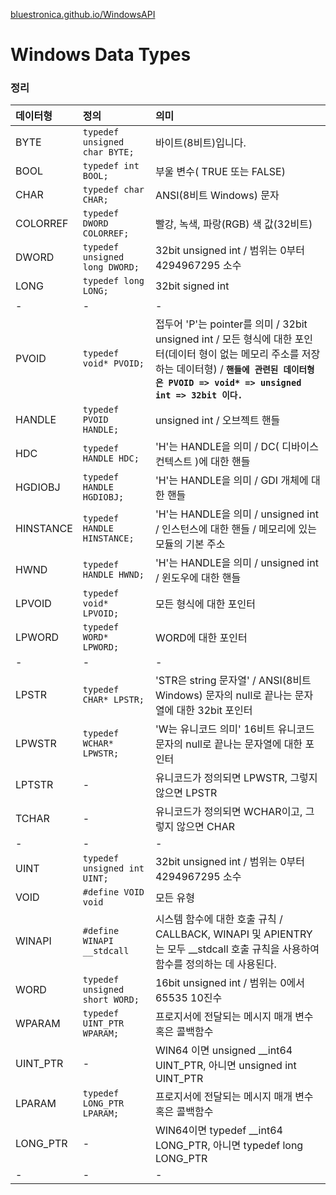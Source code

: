 [bluestronica.github.io/WindowsAPI](https://bluestronica.github.io/WindowsAPI)


# Windows Data Types


### 정리

| 데이터형 | 정의 | 의미 |
|:---|:---|:---|
|BYTE|`typedef unsigned char BYTE;`|바이트(8비트)입니다.|
|BOOL|`typedef int BOOL;`|부울 변수( TRUE 또는 FALSE)|
|CHAR|`typedef char CHAR;`|ANSI(8비트 Windows) 문자|
|COLORREF|`typedef DWORD COLORREF;`|빨강, 녹색, 파랑(RGB) 색 값(32비트)|
|DWORD|`typedef unsigned long DWORD;`|32bit unsigned int / 범위는 0부터 4294967295 소수|
|LONG|`typedef long LONG;`|32bit signed int|
|-|-|-|
|PVOID|`typedef void* PVOID;`|접두어 'P'는 pointer를 의미 / 32bit unsigned int / 모든 형식에 대한 포인터(데이터 형이 없는 메모리 주소를 저장하는 데이터형) / **`핸들에 관련된 데이터형은 PVOID => void* => unsigned int => 32bit 이다.`**|
|HANDLE|`typedef PVOID HANDLE;`|unsigned int / 오브젝트 핸들|
|HDC|`typedef HANDLE HDC;`|'H'는 HANDLE을 의미 / DC( 디바이스 컨텍스트 )에 대한 핸들|
|HGDIOBJ|`typedef HANDLE HGDIOBJ;`|'H'는 HANDLE을 의미 / GDI 개체에 대한 핸들|
|HINSTANCE|`typedef HANDLE HINSTANCE;`|'H'는 HANDLE을 의미 / unsigned int / 인스턴스에 대한 핸들 / 메모리에 있는 모듈의 기본 주소|
|HWND|`typedef HANDLE HWND;`|'H'는 HANDLE을 의미 / unsigned int / 윈도우에 대한 핸들|
|LPVOID|`typedef void* LPVOID;`|모든 형식에 대한 포인터|
|LPWORD|`typedef WORD* LPWORD;`|WORD에 대한 포인터|
|-|-|-|
|LPSTR|`typedef CHAR* LPSTR;`|'STR은 string 문자열' / ANSI(8비트 Windows) 문자의 null로 끝나는 문자열에 대한 32bit 포인터|
|LPWSTR|`typedef WCHAR* LPWSTR;`|'W는 유니코드 의미' 16비트 유니코드 문자의 null로 끝나는 문자열에 대한 포인터|
|LPTSTR|-|유니코드가 정의되면 LPWSTR, 그렇지 않으면 LPSTR|
|TCHAR|-|유니코드가 정의되면 WCHAR이고, 그렇지 않으면 CHAR|
|-|-|-|
|UINT|`typedef unsigned int UINT;`|32bit unsigned int / 범위는 0부터 4294967295 소수|
|VOID|`#define VOID void`|모든 유형|
|WINAPI|`#define WINAPI __stdcall`|시스템 함수에 대한 호출 규칙 / CALLBACK, WINAPI 및 APIENTRY 는 모두 __stdcall 호출 규칙을 사용하여 함수를 정의하는 데 사용된다.|
|WORD|`typedef unsigned short WORD;`|16bit unsigned int / 범위는 0에서 65535 10진수|
|WPARAM|`typedef UINT_PTR WPARAM;`|프로지서에 전달되는 메시지 매개 변수 혹은 콜백함수|
|UINT_PTR|-|WIN64 이면 unsigned __int64 UINT_PTR, 아니면 unsigned int UINT_PTR|
|LPARAM|`typedef LONG_PTR LPARAM;`|프로지서에 전달되는 메시지 매개 변수 혹은 콜백함수|
|LONG_PTR|-|WIN64이면 typedef __int64 LONG_PTR, 아니면 typedef long LONG_PTR|
|-|-|-|

















